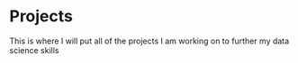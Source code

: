 # Projects
This is where I will put all of the projects I am working on to further my data science skills
